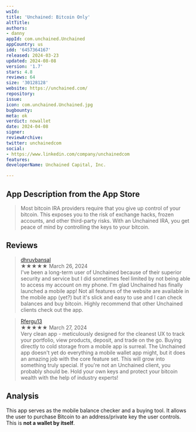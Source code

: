 ```yaml
---
wsId: 
title: 'Unchained: Bitcoin Only'
altTitle: 
authors:
- danny
appId: com.unchained.Unchained
appCountry: us
idd: '6457364167'
released: 2024-03-23
updated: 2024-08-08
version: '1.7'
stars: 4.8
reviews: 64
size: '30128128'
website: https://unchained.com/
repository: 
issue: 
icon: com.unchained.Unchained.jpg
bugbounty: 
meta: ok
verdict: nowallet
date: 2024-04-08
signer: 
reviewArchive: 
twitter: unchainedcom
social:
- https://www.linkedin.com/company/unchainedcom
features: 
developerName: Unchained Capital, Inc.

---
```


## App Description from the App Store

> Most bitcoin IRA providers require that you give up control of your bitcoin. This exposes you to the risk of exchange hacks, frozen accounts, and other third-party risks. With an Unchained IRA, you get peace of mind by controlling the keys to your bitcoin.

## Reviews

> [dhruvbansal](https://apps.apple.com/us/app/unchained-bitcoin-only/id6457364167)<br>
  ★★★★★ March 26, 2024 <br>
        I've been a long-term user of Unchained because of their superior security and service but I did sometimes feel limited by not being able to access my account on my phone. I'm glad Unchained has finally launched a mobile app! Not all features of the website are available in the mobile app (yet?) but it's slick and easy to use and I can check balances and buy bitcoin. Highly recommend that other Unchained clients check out the app.

> [Rfergu13](https://apps.apple.com/us/app/unchained-bitcoin-only/id6457364167)<br>
  ★★★★★ March 27, 2024 <br>
        Very clean app - meticulously designed for the cleanest UX to track your portfolio, view products, deposit, and trade on the go. Buying directly to cold storage from a mobile app is surreal.
        The Unchained app doesn't yet do everything a mobile wallet app might, but it does an amazing job with the core feature set. This will grow into something truly special.
        If you're not an Unchained client, you probably should be. Hold your own keys and protect your bitcoin wealth with the help of industry experts!

## Analysis 

This app serves as the mobile balance checker and a buying tool. It allows the user to purchase Bitcoin to an address/private key the user controls. This is **not a wallet by itself**.



